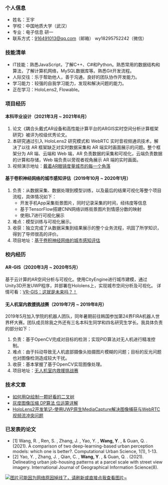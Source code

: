 ### 个人信息 
* 姓名：王宇
* 学校：中国地质大学（武汉）
* 专业：电子信息 研一
* 联系方式：916491013@qq.com（邮箱） wy18295752242（微信）

###  技能清单
* IT技能：熟悉JavaScript，了解C++、C#和Python。熟悉常用的数据结构和算法，了解计算机网络，MySQL数据库等。熟悉Git开发流程。
* 人际交往：乐于帮助他人，善于沟通，良好的团队协作开发能力。
* 学习能力：较强的自我学习能力，发现和解决问题的能力。
* 正在学习：HoloLens2, Flowable。

### 项目经历
#### 本科毕业设计（2021年3月 ~ 2021年6月）
1. 论文《耦合头戴式AR设备和高性能计算平台的ARGIS实时空间分析计算框架研究》被评为校级优秀论文。
2. 本研究通过引入 HoloLens2 研究模式和 WebRTC 实时音视频通讯技术，解决了以往 AR 框架缺乏对实时数据采集和 AR 端实时画面展示的问题。整个框架分为 AR 端、云端和 Web 端，AR 负责数据的采集和可视化，云端负责数据的计算和存储，Web 端负责以旁观者视角展示 AR 端的实时画面。
3. 视频演示地址：[戴着AR眼镜度量城市的每一个角落](https://www.bilibili.com/video/BV1qN411o7Ev)

#### 基于卷积神经网络的城市感知评估（2019年10月 ~ 2020年1月）
1. 负责：从数据采集、数据处理到模型训练，以及最后的结果可视化等整个项目流程，具体情况如下：
	- 开发手机App采集街景图片，同时记录采集的时间，经纬度等信息
	- 基于TensorFlow搭建CNN网络训练街景图片到情感分数的映射
	- 使用L7进行可视化展示
2. 难点：模型训练与可视化展示。
3. 收获：独立完成了从数据采集到结果展示的整个业务流程，巩固了所学知识，得到了导师很高的评价。
4. 项目地址：[基于卷积神经网络的城市感知评估](https://github.com/ylsislove/Urban-Perception-Assessment-Based-on-CNN)

### 校内经历
#### AR-GIS（2020年3月 ~ 2020年5月）
基于云计算的AR空间分析与可视化。使用CityEngine进行城市建模，通过Unity3D开发UWP程序，并部署在Hololens上，实现城市空间分析及可视化。
详情可看：[VR-GIS：这就是未来吗？！](https://mp.weixin.qq.com/s/N3-qOEPiib2zrcBF8IShUA)

#### 无人机室内救援挑战赛（2019年7月 ~ 2019年8月）
2019年5月加入学院的机器人团队，同年暑期前往韩国参加第24界FIRA机器人世界杯大赛。团队成员除我之外还有三名本科生同学和四名研究生学长。我具体负责的部分如下：
1. 负责：基于OpenCV完成对目标的检测；实现PID算法对无人机进行精准控制。
2. 难点：由于抖动导致无人机底部摄像头拍摄图片模糊的问题；目标的反光问题也对图像检测造成较大干扰。
3. 收获：基本掌握了基于OpenCV实现图像处理。
4. 项目地址：[无人机室内救援挑战赛](https://github.com/ylsislove/challengeMatch)

### 技术文章
- [如何用Qt绘制一颗好看的二叉树](https://blog.csdn.net/Apple_Coco/article/details/83501851)
- [灰度图像压缩 DP算法 位运算详解](https://blog.csdn.net/Apple_Coco/article/details/89078798)
- [HoloLens2开发笔记-使用UWP原生MediaCapture解决图像捕获与WebRTC视频流冲突问题](https://github.com/ylsislove/make-a-little-progress-every-day/blob/master/2021/2021-05/2021-05-09/HoloLens2-使用UWP原生MediaCapture解决图像捕获与WebRTC视频流冲突问题.md)

### 已发表的论文
- [1] Wang, R. , Ren, S. , Zhang, J. , Yao, Y. , **Wang, Y**. , & Guan, Q. . (2021). A comparison of two deep-learning-based urban perception models: which one is better?. Computational Urban Science, 1(1), 1-13.
- [2] Yao, Y. , Zhang, J. , Qian, C. , **Wang, Y**. , & Guan, Q. . (2021). Delineating urban job-housing patterns at a parcel scale with street view imagery. International Journal of Geographical Information Science(8).

[![图片可能因为网络原因掉线了，请刷新或直接点我查看图片~](https://cdn.jsdelivr.net/gh/ylsislove/image-home/test/20210123224911.jpg)](https://cdn.jsdelivr.net/gh/ylsislove/image-home/test/20210123224911.jpg)
